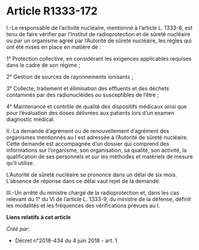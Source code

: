 # Article R1333-172

I.-Le responsable de l’activité nucléaire, mentionné à l’article L. 1333-8, est tenu de faire vérifier par l’Institut de
radioprotection et de sûreté nucléaire ou par un organisme agréé par l’Autorité de sûreté nucléaire, les règles qui ont été
mises en place en matière de :

1° Protection collective, en considérant les exigences applicables requises dans le cadre de son régime ;

2° Gestion de sources de rayonnements ionisants ;

3° Collecte, traitement et élimination des effluents et des déchets contaminés par des radionucléides ou susceptibles de
l’être ;

4° Maintenance et contrôle de qualité des dispositifs médicaux ainsi que pour l’évaluation des doses délivrées aux patients
lors d’un examen diagnostic médical.

II.-La demande d’agrément ou de renouvellement d’agrément des organismes mentionnés au I est adressée à l’Autorité de sûreté
nucléaire. Cette demande est accompagnée d’un dossier qui comprend des informations sur l’organisme, son organisation, sa
qualité, son activité, la qualification de ses personnels et sur les méthodes et matériels de mesure qu’il utilise.

L’Autorité de sûreté nucléaire se prononce dans un délai de six mois. L’absence de réponse dans ce délai vaut rejet de la
demande.

III.-Un arrêté du ministre chargé de la radioprotection et, dans les cas relevant du 1° du VI de l’article L. 1333-9, du
ministre de la défense, définit les modalités et les fréquences des vérifications prévues au I.

**Liens relatifs à cet article**

_Créé par_:

  - Décret n°2018-434 du 4 juin 2018 - art. 1
